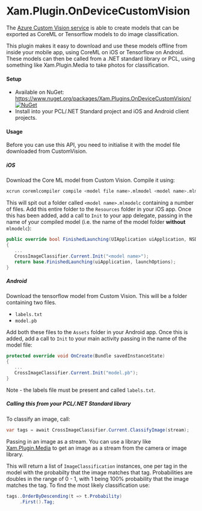 # Xam.Plugin.OnDeviceCustomVision

The [Azure Custom Vision service](https://customvision.ai) is able to create models that can be exported as CoreML or Tensorflow models to do image classification.

This plugin makes it easy to download and use these models offline from inside your mobile app, using CoreML on iOS or Tensorflow on Android. These models can then be called from a .NET standard library or PCL, using something like Xam.Plugin.Media to take photos for classification.

#### Setup

* Available on NuGet: https://www.nuget.org/packages/Xam.Plugins.OnDeviceCustomVision/ [![NuGet](https://img.shields.io/nuget/v/Xam.Plugin.OnDeviceCustomVision.svg?label=NuGet)](https://www.nuget.org/packages/Xam.Plugin.OnDeviceCustomVision/)
* Install into your PCL/.NET Standard project and iOS and Android client projects.

#### Usage

Before you can use this API, you need to initialise it with the model file downloaded from CustomVision.

##### iOS

Download the Core ML model from Custom Vision. Compile it using:

```bash
xcrun coremlcompiler compile <model file name>.mlmodel <model name>.mlmodelc
```

This will spit out a folder called `<model name>.mlmodelc` containing a number of files. Add this entire folder to the `Resources` folder in your iOS app. Once this has been added, add a call to `Init` to your app delegate, passing in the name of your compiled model (i.e. the name of the model folder __without__ `mlmodelc`):

```cs
public override bool FinishedLaunching(UIApplication uiApplication, NSDictionary launchOptions)
{
   ...
   CrossImageClassifier.Current.Init("<model name>");
   return base.FinishedLaunching(uiApplication, launchOptions);
}
```

##### Android

Download the tensorflow model from Custom Vision. This will be a folder containing two files.

* `labels.txt`
* `model.pb`

Add both these files to the `Assets` folder in your Android app. Once this is added, add a call to `Init` to your main activity passing in the name of the model file:

```cs
protected override void OnCreate(Bundle savedInstanceState)
{
   ...
   CrossImageClassifier.Current.Init("model.pb");
}
```

Note - the labels file must be present and called `labels.txt`.

##### Calling this from your PCL/.NET Standard library

To classify an image, call:

```cs
var tags = await CrossImageClassifier.Current.ClassifyImage(stream);
```

Passing in an image as a stream. You can use a library like [Xam.Plugin.Media](https://github.com/jamesmontemagno/MediaPlugin) to get an image as a stream from the camera or image library.

This will return a list of `ImageClassification` instances, one per tag in the model with the probabilty that the image matches that tag. Probabilities are doubles in the range of 0 - 1, with 1 being 100% probability that the image matches the tag. To find the most likely classification use:

```cs
tags..OrderByDescending(t => t.Probability)
     .First().Tag;
```


